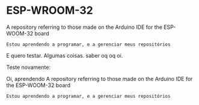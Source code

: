 # ESP-WROOM-32
 A repository referring to those made on the Arduino IDE for the ESP-WOOM-32 board


    Estou aprendendo a programar, e a gerenciar meus repositórios

E quero testar.
   Algumas coisas.
      saber
         oq
            oq
                           oi.

Teste novamente:


   Oi, aprendendo
 A repository referring to those made on the Arduino IDE for the ESP-WOOM-32 board


    Estou aprendendo a programar, e a gerenciar meus repositórios